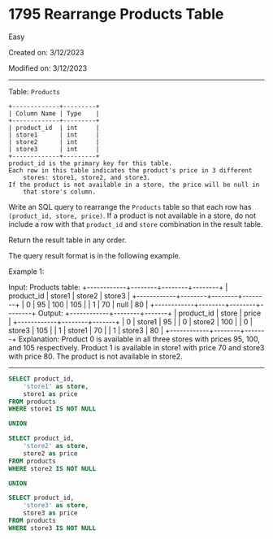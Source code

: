 # 1795 Rearrange Products Table

Easy

Created on: 3/12/2023

Modified on: 3/12/2023

---

Table: `Products`

```
+-------------+---------+
| Column Name | Type    |
+-------------+---------+
| product_id  | int     |
| store1      | int     |
| store2      | int     |
| store3      | int     |
+-------------+---------+
product_id is the primary key for this table.
Each row in this table indicates the product's price in 3 different 
    stores: store1, store2, and store3.
If the product is not available in a store, the price will be null in 
    that store's column.
```

Write an SQL query to rearrange the `Products` table so that each row has 
`(product_id, store, price)`. If a product is not available in a store, 
do not include a row with that `product_id` and `store` combination in the 
result table.

Return the result table in any order.

The query result format is in the following example.

Example 1:

Input: 
Products table:
+------------+--------+--------+--------+
| product_id | store1 | store2 | store3 |
+------------+--------+--------+--------+
| 0          | 95     | 100    | 105    |
| 1          | 70     | null   | 80     |
+------------+--------+--------+--------+
Output: 
+------------+--------+-------+
| product_id | store  | price |
+------------+--------+-------+
| 0          | store1 | 95    |
| 0          | store2 | 100   |
| 0          | store3 | 105   |
| 1          | store1 | 70    |
| 1          | store3 | 80    |
+------------+--------+-------+
Explanation: 
Product 0 is available in all three stores with prices 95, 100, and 105 
    respectively.
Product 1 is available in store1 with price 70 and store3 with price 80. 
    The product is not available in store2.

---

``` sql
SELECT product_id, 
    'store1' as store,
    store1 as price
FROM products
WHERE store1 IS NOT NULL

UNION

SELECT product_id,
    'store2' as store,
    store2 as price
FROM products
WHERE store2 IS NOT NULL

UNION

SELECT product_id,
    'store3' as store,
    store3 as price
FROM products
WHERE store3 IS NOT NULL
```
